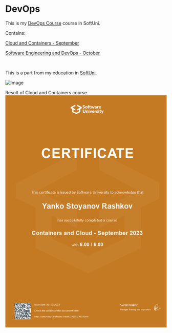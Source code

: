# DevOps

This is my
[DevOps Course](https://softuni.bg/modules/133/devops-for-developers/1427) course in SoftUni.

Contains:

[Cloud and Containers - September](https://softuni.bg/trainings/4332/containers-and-cloud-september-2023)

[Software Engineering and DevOps - October](https://softuni.bg/trainings/4333/software-engineering-and-devops-october-2023)

<br>

This is a part from my education in [SoftUni](https://softuni.bg/).

<img alt='Image' width="300px" src="https://softuni.bg/Content/images/open-graph/university-default-og.png"/>

Result of Cloud and Containers course.
![img_1.jpeg](img_1.jpeg)